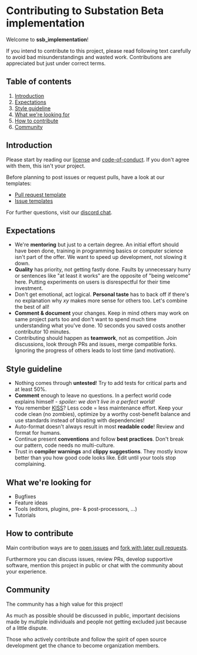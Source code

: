 # Contributing to Substation Beta implementation
Welcome to **ssb_implementation**!

If you intend to contribute to this project, please read following text carefully to avoid bad misunderstandings and wasted work. Contributions are appreciated but just under correct terms.

## Table of contents
1) [Introduction](#introduction)
2) [Expectations](#expectations)
3) [Style guideline](#style-guideline)
4) [What we're looking for](#what-were-looking-for)
5) [How to contribute](#how-to-contribute)
6) [Community](#community)

## Introduction
Please start by reading our [license](https://github.com/substation-beta/ssb_implementation/blob/master/LICENSE-APACHE-2.0) and [code-of-conduct](https://github.com/substation-beta/ssb_implementation/blob/master/CODE_OF_CONDUCT.md). If you don't agree with them, this isn't your project.

Before planning to post issues or request pulls, have a look at our templates:
* [Pull request template](https://github.com/substation-beta/ssb_implementation/blob/master/.github/pull_request_template.md)
* [Issue templates](https://github.com/substation-beta/ssb_implementation/tree/master/.github/ISSUE_TEMPLATE)

For further questions, visit our [discord chat](https://discord.gg/H8HnPSv).

## Expectations
* We're **mentoring** but just to a certain degree. An initial effort should have been done, training in programming basics or computer science isn't part of the offer. We want to speed up development, not slowing it down.
* **Quality** has priority, not getting fastly done. Faults by unnecessary hurry or sentences like "at least it works" are the opposite of "being welcome" here. Putting experiments on users is disrespectful for their time investment.
* Don't get emotional, act logical. **Personal taste** has to back off if there's no explanation why _xy_ makes more sense for others too. Let's combine the best of all!
* **Comment &amp; document** your changes. Keep in mind others may work on same project parts too and don't want to spend much time understanding what you've done. 10 seconds you saved costs another contributor 10 minutes.
* Contributing should happen as **teamwork**, not as competition. Join discussions, look through PRs and issues, merge compatible forks. Ignoring the progress of others leads to lost time (and motivation).

## Style guideline
* Nothing comes through **untested**! Try to add tests for critical parts and at least 50%.
* **Comment** enough to leave no questions. In a perfect world code explains himself - _spoiler: we don't live in a perfect world!_
* You remember [KISS](https://en.wikipedia.org/wiki/KISS_principle)? Less code = less maintenance effort. Keep your code clean (no zombies), optimize by a worthy cost-benefit balance and use standards instead of bloating with dependencies!
* Auto-format doesn't always result in most **readable code**! Review and format for humans.
* Continue present **conventions** and follow **best practices**. Don't break our pattern, code needs no multi-culture.
* Trust in **compiler warnings** and **clippy suggestions**. They mostly know better than you how good code looks like. Edit until your tools stop complaining.

## What we're looking for
* Bugfixes
* Feature ideas
* Tools (editors, plugins, pre- & post-processors, ...)
* Tutorials

## How to contribute
Main contribution ways are to [open issues](https://github.com/substation-beta/ssb_implementation/issues) and [fork with later pull requests](https://github.com/substation-beta/ssb_implementation/network/members).

Furthermore you can discuss issues, review PRs, develop supportive software, mention this project in public or chat with the community about your experience.

## Community
The community has a high value for this project!

As much as possible should be discussed in public, important decisions made by multiple individuals and people not getting excluded just because of a little dispute.

Those who actively contribute and follow the spirit of open source development get the chance to become organization members.